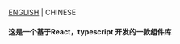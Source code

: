 
[ENGLISH](https://github.com/WangYeWei/YeweiDesign_ts_react/blob/main/README.md) | CHINESE
#### 这是一个基于React，typescript 开发的一款组件库